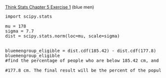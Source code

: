 [Think Stats Chapter 5 Exercise 1](http://greenteapress.com/thinkstats2/html/thinkstats2006.html#toc50) (blue men)
<pre>
import scipy.stats

mu = 178
sigma = 7.7
dist = scipy.stats.norm(loc=mu, scale=sigma)


bluemengroup_eligible = dist.cdf(185.42) - dist.cdf(177.8)
bluemengroup_eligible
#find the percentage of people who are below 185.42 cm, and it subtract the percentage of people who are below <br>
#177.8 cm. The final result will be the percent of the population between these two values, which is 34.2%
</pre>

